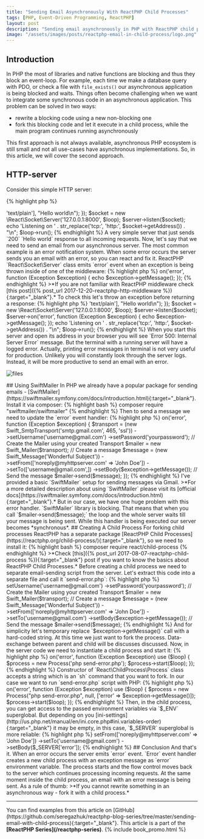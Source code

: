 ```yaml
---
title: "Sending Email Asynchronously With ReactPHP Child Processes"
tags: [PHP, Event-Driven Programming, ReactPHP]
layout: post
description: "Sending email asynchronously in PHP with ReactPHP child processes"
image: "/assets/images/posts/reactphp-email-in-child-process/logo.png"
---
```


## Introduction

In PHP the most of libraries and native functions are blocking and thus they block an event-loop. For example, each time we make a database query with PDO, or check a file with `file_exists()` our asynchronous application is being blocked and waits. Things often become challenging when we want to integrate some synchronous code in an asynchronous application. This problem can be solved in two ways:

- rewrite a blocking code using a new non-blocking one
- fork this blocking code and let it execute in a child process, while the main program continues running asynchronously

This first approach is not always available, asynchronous PHP ecosystem is still small and not all use-cases have asynchronous implementations. So, in this article, we will cover the second approach. 

## HTTP-server

Consider this simple HTTP server:

{% highlight php %}
<?php

use React\Http\Server;
use React\Http\Response;
use React\EventLoop\Factory;
use Psr\Http\Message\ServerRequestInterface;

$loop = Factory::create();

$server = new Server(function (ServerRequestInterface $request) {
    return new Response(200, ['Content-Type' => 'text/plain'],  "Hello world\n");
});

$socket = new \React\Socket\Server('127.0.0.1:8000', $loop);
$server->listen($socket);

echo 'Listening on ' . str_replace('tcp:', 'http:', $socket->getAddress()) . "\n";

$loop->run();
{% endhighlight %}

A very simple server that just sends `200` `Hello world` response to all incoming requests.

Now, let's say that we need to send an email from our asynchronous server. The most common example is an error notification system. When some error occurs the server sends you an email with an error, so you can react and fix it. ReactPHP `React\Socket\Server` class emits `error` event when an exception is being thrown inside of one of the middleware:

{% highlight php %}
<?php

// ...

$server->on('error', function (Exception $exception) {
    echo $exception->getMessage();
});
{% endhighlight %}

>*If you are not familiar with ReactPHP middleware check [this post]({% post_url 2017-12-20-reactphp-http-middleware %}){:target="_blank"}.*

To check this let's throw an exception before returning a response:

{% highlight php %}
<?php

$loop = Factory::create();

$server = new Server(function (ServerRequestInterface $request) {
    throw new Exception('Error');
    return new Response(200, ['Content-Type' => 'text/plain'],  "Hello world\n");
});

$socket = new \React\Socket\Server('127.0.0.1:8000', $loop);
$server->listen($socket);
$server->on('error', function (Exception $exception) {
    echo $exception->getMessage();
});

echo 'Listening on ' . str_replace('tcp:', 'http:', $socket->getAddress()) . "\n";

$loop->run();
{% endhighlight %}

When you start this server and open its address in your browser you will see `Error 500: Internal Server Error` message. But the terminal with a running server will have a logged error. Actually, printing error messages in terminal is not very useful for production. Unlikely you will constantly look through the server logs. Instead, it will be more productive to send an email with an error.

<p class="text-center image">
    <img itemprop="image" src="{{ site.url }}/assets/images/posts/reactphp-email-in-child-process/logo.png" alt="files" class="">
</p>

## Using SwiftMailer

In PHP we already have a popular package for sending emails - [SwiftMailer](https://swiftmailer.symfony.com/docs/introduction.html){:target="_blank"}. Install it via composer:

{% highlight bash %}
composer require "swiftmailer/swiftmailer"
{% endhighlight %}

Then to send a message we need to update the `error` event handler:

{% highlight php %}
<?php

$server->on('error', function (Exception $exception) {
    $transport = (new Swift_SmtpTransport('smtp.gmail.com', 465, 'ssl'))
        ->setUsername('username@gmail.com')
        ->setPassword('yourpassword');

    // Create the Mailer using your created Transport
    $mailer = new Swift_Mailer($transport);

    // Create a message
    $message = (new Swift_Message('Wonderful Subject'))
        ->setFrom(['noreply@myhttpserver.com' => 'John Doe'])
        ->setTo(['username@gmail.com',])
        ->setBody($exception->getMessage());

    // Send the message
    $mailer->send($message);
});
{% endhighlight %}

I've provided a basic `SwiftMailer` setup for sending messages via Gmail. 

>*For a more detailed description about using `SwiftMailer` please visit its [official docs](https://swiftmailer.symfony.com/docs/introduction.html){:target="_blank"}.*

But in our case, we have one huge problem with this error handler. `SwiftMailer` library is blocking. That means that when you call `$mailer->send($message);` the loop and the whole server waits till your message is being sent. While this handler is being executed our server becomes *synchronous*.

## Creating A Child Process

For forking child processes ReactPHP has a separate package [ReactPHP Child Processes](https://reactphp.org/child-process/){:target="_blank"}, so we need to install it:

{% highlight bash %}
composer require react/child-process
{% endhighlight %}

>*Check [this]({% post_url 2017-08-07-reactphp-child-process %}){:target="_blank"} post if you want to know the basics about ReactPHP Child Processes.*

Before creating a child process we need to separate email-sending script from the server. Let's extract this code into a separate file and call it `send-error.php`:

{% highlight php %}
<?php

require '../vendor/autoload.php';

$transport = (new Swift_SmtpTransport('smtp.gmail.com', 465, 'ssl'))
    ->setUsername('username@gmail.com')
    ->setPassword('yourpassword');

// Create the Mailer using your created Transport
$mailer = new Swift_Mailer($transport);

// Create a message
$message = (new Swift_Message('Wonderful Subject'))
    ->setFrom(['noreply@myhttpserver.com' => 'John Doe'])
    ->setTo('username@gmail.com')
    ->setBody($exception->getMessage());

// Send the message
$mailer->send($message);
{% endhighlight %}

And for simplicity let's temporary replace `$exception->getMessage()` call with a hard-coded string. At this time we just want to fork the process. Data-exchange between parent and child will be discusses discussed. 

Now, in the server code we need to instantiate a child process and start it:

{% highlight php %}
<?php

$server->on('error', function (Exception $exception) use ($loop) {
    $process = new Process('php send-error.php');
    $process->start($loop);
});
{% endhighlight %}

Constructor of `React\ChildProcess\Process` class accepts a string which is an `sh` command that you want to fork. In our case we want to run `send-error.php` script with PHP:

{% highlight php %}
<?php

$process = new Process('php send-error.php'); 
{% endhighlight %}    

Then, to start the process we call method `start()` and pass an event loop.

Now, each time when an error occurs our server will start a child process with `php send-error.php` command and nothing will block the loop. That allows the server to continue processing incoming requests without waiting for email message to be sent. 

## Passing Data Between Parent And Child

The last thing we need to do is to pass the error message inside the child process. It can be achieved with environment variables. When creating a new child process via `new Process('some-command')` we can provide additional parameters to the constructor. Here is the constructor of `React\ChildProcess\Process` class:

{% highlight php %}
<?php

namespace React\ChildProcess;

class Process extends EventEmitter 
{
   /**
    * Constructor.
    *
    * @param string $cmd     Command line to run
    * @param string $cwd     Current working directory or null to inherit
    * @param array  $env     Environment variables or null to inherit
    * @param array  $options Options for proc_open()
    * @throws RuntimeException When proc_open() is not installed
    */
    public function __construct($cmd, $cwd = null, array $env = null, array $options = array())
    {
        // ...
    }
}
{% endhighlight %}

We are interested in the third parameter `$env`. By default, the child process inherits environment variables from its parent, but this behavior may be changed. We can provide a custom array with our own environment variables and pass an exception message as an `error` environment variable:

{% highlight php %}
<?php

$server->on('error', function (Exception $exception) use ($loop) {
    $process = new Process("php send-error.php", null, ['error' => $exception->getMessage()]);
    $process->start($loop);
});
{% endhighlight %}

Then, in the child process, you can get access to the passed environment variables via `$_ENV` superglobal. But depending on you [ini-settings](http://us.php.net/manual/en/ini.core.php#ini.variables-order){:target="_blank"} it may be empty, in this case, `$_SERVER` superglobal is more reliable:

{% highlight php %}
<?php

// send-error.php

// ...

$message = (new Swift_Message('Error in MyHTTPServer'))
    ->setFrom(['noreply@myhttpserver.com' => 'John Doe'])
    ->setTo('username@gmail.com')
    ->setBody($_SERVER['error']);
{% endhighlight %}

## Conclusion

And that's it. When an error occurs the server emits `error` event. `Error` event handler creates a new child process with an exception message as `error` environment variable. The process starts and the flow control moves back to the server which continues processing incoming requests. At the same moment inside the child process, an email with an error message is being sent. 
As a rule of thumb:
>*If you cannot rewrite something in an asynchronous way - fork it with a child process.*

<hr>

You can find examples from this article on [GitHub](https://github.com/seregazhuk/reactphp-blog-series/tree/master/sending-email-with-child-process){:target="_blank"}.

This article is a part of the <strong>[ReactPHP Series](/reactphp-series)</strong>.

{% include book_promo.html %}
